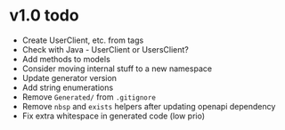 # v1.0 todo

* Create UserClient, etc. from tags
* Check with Java - UserClient or UsersClient?
* Add methods to models
* Consider moving internal stuff to a new namespace
* Update generator version
* Add string enumerations
* Remove `Generated/` from `.gitignore`
* Remove `nbsp` and `exists` helpers after updating openapi dependency
* Fix extra whitespace in generated code (low prio)